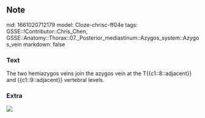 ## Note
nid: 1661020712179
model: Cloze-chrisc-ff04e
tags: GSSE::!Contributor::Chris_Chen, GSSE::Anatomy::Thorax::07._Posterior_mediastinum::Azygos_system::Azygos_vein
markdown: false

### Text
The two hemiazygos veins join the azygos vein at the T{{c1::8::adjacent}} and {{c1::9::adjacent}} vertebral levels.

### Extra
<img src="thorax017.png">
